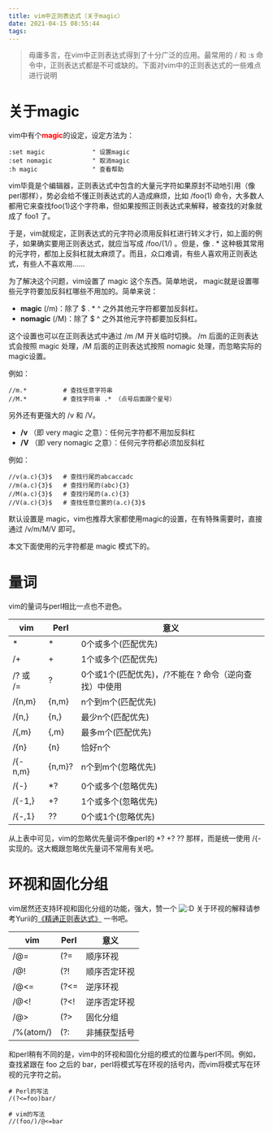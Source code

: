 ```yaml
---
title: vim中正则表达式（关于magic）
date: 2021-04-15 08:55:44
tags:
---
```


>毋庸多言，在vim中正则表达式得到了十分广泛的应用。最常用的 / 和 :s 命令中，正则表达式都是不可或缺的。下面对vim中的正则表达式的一些难点进行说明

<!-- more -->

# 关于magic

vim中有个<b style="color:red">magic</b>的设定，设定方法为：

```
:set magic             " 设置magic
:set nomagic           " 取消magic
:h magic               " 查看帮助
```

vim毕竟是个编辑器，正则表达式中包含的大量元字符如果原封不动地引用（像perl那样），势必会给不懂正则表达式的人造成麻烦，比如 /foo(1) 命令，大多数人都用它来查找foo(1)这个字符串，但如果按照正则表达式来解释，被查找的对象就成了 foo1 了。

于是，vim就规定，正则表达式的元字符必须用反斜杠进行转义才行，如上面的例子，如果确实要用正则表达式，就应当写成 /foo/(1/) 。但是，像 . * 这种极其常用的元字符，都加上反斜杠就太麻烦了。而且，众口难调，有些人喜欢用正则表达式，有些人不喜欢用……

为了解决这个问题，vim设置了 magic 这个东西。简单地说， magic就是设置哪些元字符要加反斜杠哪些不用加的。简单来说：

- **magic** (/m)：除了 $ . * ^ 之外其他元字符都要加反斜杠。
- **nomagic** (/M)：除了 $ ^ 之外其他元字符都要加反斜杠。

这个设置也可以在正则表达式中通过 /m /M 开关临时切换。 /m 后面的正则表达式会按照 magic 处理，/M 后面的正则表达式按照 nomagic 处理，而忽略实际的magic设置。

例如：

```
//m.*          # 查找任意字符串
//M.*          # 查找字符串 .* （点号后面跟个星号）
```

另外还有更强大的 /v 和 /V。

- **/v** （即 very magic 之意）：任何元字符都不用加反斜杠
- **/V** （即 very nomagic 之意）：任何元字符都必须加反斜杠

例如：

```
//v(a.c){3}$   # 查找行尾的abcaccadc
//m(a.c){3}$   # 查找行尾的(abc){3}
//M(a.c){3}$   # 查找行尾的(a.c){3}
//V(a.c){3}$   # 查找任意位置的(a.c){3}$
```

默认设置是 magic，vim也推荐大家都使用magic的设置，在有特殊需要时，直接通过 /v/m/M/V 即可。

本文下面使用的元字符都是 magic 模式下的。

# 量词

vim的量词与perl相比一点也不逊色。

| vim      | Perl   | 意义                                                  |
| -------- | ------ | ----------------------------------------------------- |
| *        | *      | 0个或多个(匹配优先)                                   |
| /+       | +      | 1个或多个(匹配优先)                                   |
| /? 或 /= | ?      | 0个或1个(匹配优先)，/?不能在 ? 命令（逆向查找）中使用 |
| /{n,m}   | {n,m}  | n个到m个(匹配优先)                                    |
| /{n,}    | {n,}   | 最少n个(匹配优先)                                     |
| /{,m}    | {,m}   | 最多m个(匹配优先)                                     |
| /{n}     | {n}    | 恰好n个                                               |
| /{-n,m}  | {n,m}? | n个到m个(忽略优先)                                    |
| /{-}     | *?     | 0个或多个(忽略优先)                                   |
| /{-1,}   | +?     | 1个或多个(忽略优先)                                   |
| /{-,1}   | ??     | 0个或1个(忽略优先)                                    |

从上表中可见，vim的忽略优先量词不像perl的 *? +? ?? 那样，而是统一使用 /{- 实现的。这大概跟忽略优先量词不常用有关吧。

# 环视和固化分组

vim居然还支持环视和固化分组的功能，强大，赞一个 ![:D](http://tech.idv2.com/2008/07/08/vim-regexp/images/face/bigsmile.png) 关于环视的解释请参考Yurii的[《精通正则表达式》](http://www.douban.com/subject/2154713/) 一书吧。

| vim       | Perl | 意义         |
| --------- | ---- | ------------ |
| /@=       | (?=  | 顺序环视     |
| /@!       | (?!  | 顺序否定环视 |
| /@<=      | (?<= | 逆序环视     |
| /@<!      | (?<! | 逆序否定环视 |
| /@>       | (?>  | 固化分组     |
| /%(atom/) | (?:  | 非捕获型括号 |

和perl稍有不同的是，vim中的环视和固化分组的模式的位置与perl不同。例如，查找紧跟在 foo 之后的 bar，perl将模式写在环视的括号内，而vim将模式写在环视的元字符之前。

```
# Perl的写法
/(?<=foo)bar/

# vim的写法
//(foo/)/@<=bar
```